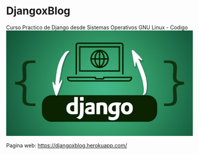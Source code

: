 # DjangoxBlog
Curso Practico de Django desde Sistemas Operativos GNU Linux - Codigo
![IMG_BLOG](https://github.com/RETBOT/DjangoBlog/blob/master/media/img_pub/Django.jpg)

Pagina web: https://djangoxblog.herokuapp.com/
